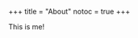 +++
title = "About"
notoc = true
+++

This is me!

<!--{{% fluid_img class="pure-u-1-1" src="/img/apple-touch-icon.png"%}}-->

